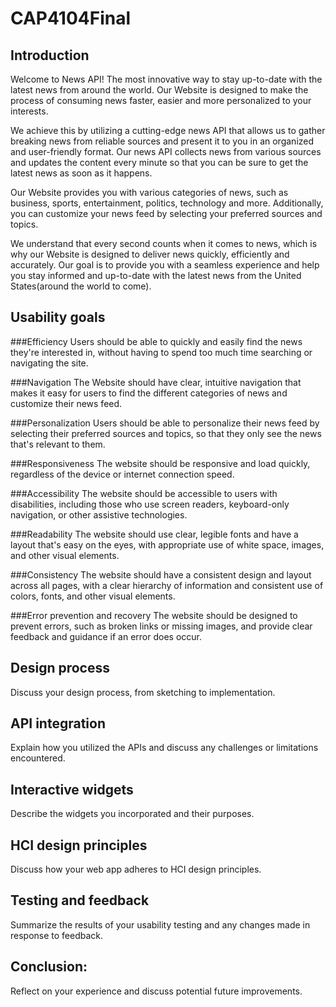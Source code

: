 # CAP4104Final


## Introduction
Welcome to News API! The most innovative way to stay up-to-date with the latest news from around the world. Our Website is designed to make the process of consuming news faster, easier and more personalized to your interests.

We achieve this by utilizing a cutting-edge news API that allows us to gather breaking news from reliable sources and present it to you in an organized and user-friendly format. Our news API collects news from various sources and updates the content every minute so that you can be sure to get the latest news as soon as it happens.

Our Website provides you with various categories of news, such as business, sports, entertainment, politics, technology and more. Additionally, you can customize your news feed by selecting your preferred sources and topics.

We understand that every second counts when it comes to news, which is why our Website is designed to deliver news quickly, efficiently and accurately. Our goal is to provide you with a seamless experience and help you stay informed and up-to-date with the latest news from the United States(around the world to come).

## Usability goals
###Efficiency
Users should be able to quickly and easily find the news they're interested in, without having to spend too much time searching or navigating the site.

###Navigation
The Website should have clear, intuitive navigation that makes it easy for users to find the different categories of news and customize their news feed.

###Personalization
Users should be able to personalize their news feed by selecting their preferred sources and topics, so that they only see the news that's relevant to them.

###Responsiveness
The website should be responsive and load quickly, regardless of the device or internet connection speed.

###Accessibility
The website should be accessible to users with disabilities, including those who use screen readers, keyboard-only navigation, or other assistive technologies.

###Readability
The website should use clear, legible fonts and have a layout that's easy on the eyes, with appropriate use of white space, images, and other visual elements.

###Consistency
The website should have a consistent design and layout across all pages, with a clear hierarchy of information and consistent use of colors, fonts, and other visual elements.

###Error prevention and recovery
The website should be designed to prevent errors, such as broken links or missing images, and provide clear feedback and guidance if an error does occur.

## Design process
Discuss your design process, from sketching to implementation.

## API integration
Explain how you utilized the APIs and discuss any challenges or limitations encountered.

## Interactive widgets
Describe the widgets you incorporated and their purposes.

## HCI design principles
Discuss how your web app adheres to HCI design principles.

## Testing and feedback
Summarize the results of your usability testing and any changes made in response to feedback.

## Conclusion: 
Reflect on your experience and discuss potential future improvements.
